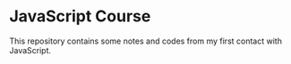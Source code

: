 
# JavaScript Course

This repository contains some notes and codes from my first contact with JavaScript.
